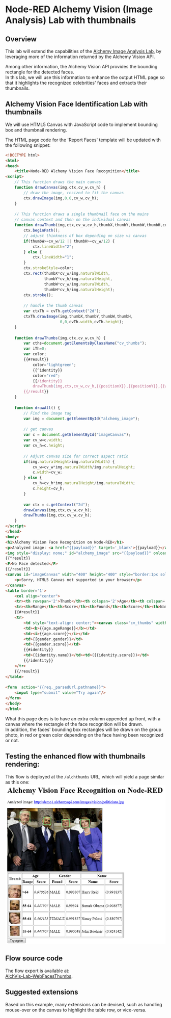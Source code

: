 #  Node-RED Alchemy Vision (Image Analysis) Lab with thumbnails
## Overview
This lab will extend the capabilities of the [Alchemy Image Analysis Lab](../../watson_services_labs/alchemy_api_image_analysis/lab_alchemy_api_image_analysis.md), by leveraging more of the information returned by the Alchemy Vision API.

Among other information, the Alchemy Vision API provides the bounding rectangle for the detected faces.  
In this lab, we will use this information to enhance the output HTML page so that it highlights the recognized celebrities' faces and extracts their thumbnails.

## Alchemy Vision Face Identification Lab with thumbnails
We will use HTML5 Canvas with JavaScript code to implement bounding box and thumbnail rendering.

The HTML page code for the 'Report Faces' template will be updated with the following snippet:  
```HTML
<!DOCTYPE html>
<html>
<head>
    <title>Node-RED Alchemy Vision Face Recognition</title>
<script>
    // This function draws the main canvas
    function drawCanvas(img,ctx,cv_w,cv_h) {    
        // draw the image, resized to fit the canvas
        ctx.drawImage(img,0,0,cv_w,cv_h);
    }

    // This function draws a single thumbnail face on the mains
    // canvas context and then on the individual canvas
    function drawThumb(img,ctx,cv_w,cv_h,thumbX,thumbY,thumbW,thumbH,color,cvTh) {
        ctx.beginPath();
        // adjust thinkness of box depending on size vs canvas
        if(thumbW>=cv_w/12 || thumbH>=cv_w/12) {
            ctx.lineWidth="2";
        } else {
            ctx.lineWidth="1";
        }
        ctx.strokeStyle=color;
        ctx.rect(thumbX*cv_w/img.naturalWidth,
                 thumbY*cv_h/img.naturalHeight,
                 thumbW*cv_w/img.naturalWidth,
                 thumbH*cv_h/img.naturalHeight);
        ctx.stroke();
        
        // handle the thumb canvas
        var ctxTh = cvTh.getContext("2d");
        ctxTh.drawImage(img,thumbX,thumbY,thumbW,thumbH,
                        0,0,cvTh.width,cvTh.height);
    }

    function drawThumbs(img,ctx,cv_w,cv_h) {
        var cths=document.getElementsByClassName("cv_thumbs");
        var iTh=0;
        var color;
        {{#result}}
            color="lightgreen";
            {{^identity}}
            color="red";
            {{/identity}}
            drawThumb(img,ctx,cv_w,cv_h,{{positionX}},{{positionY}},{{width}},{{height}},color,cths[iTh++]);
        {{/result}}        
    }
    
    function drawAll() {
        // Find the image tag
        var img = document.getElementById("alchemy_image");
    
        // get canvas
        var c = document.getElementById("imageCanvas");
        var cv_w=c.width;
        var cv_h=c.height;

        // Adjust canvas size for correct aspect ratio
        if(img.naturalHeight>img.naturalWidth) {
            cv_w=cv_w*img.naturalWidth/img.naturalHeight;
            c.width=cv_w;
        } else {
            cv_h=cv_h*img.naturalHeight/img.naturalWidth;
            c.height=cv_h;
        }
        
        var ctx = c.getContext("2d");
        drawCanvas(img,ctx,cv_w,cv_h);
        drawThumbs(img,ctx,cv_w,cv_h);
    }
</script>
</head>
<body>
<h1>Alchemy Vision Face Recognition on Node-RED</h1>
<p>Analyzed image: <a href="{{payload}}" target='_blank'>{{payload}}</a><br/>
<img style="display: none;" id="alchemy_image" src="{{payload}}" onload="drawAll()"/></p>
{{^result}}
<P>No Face detected</P>
{{/result}}
<canvas id="imageCanvas" width="400" height="400" style="border:1px solid #000000;">
    <p>Sorry, HTML5 Canvas not supported in your browser</p>
</canvas>
<table border='1'>
    <col align="center">
    <tr><th rowspan='2'>Thumb</th><th colspan='2'>Age</th><th colspan='2'>Gender</th><th colspan='2'>Name</th></tr>
    <tr><th>Range</th><th>Score</th><th>Found</th><th>Score</th><th>Name</th><th>Score</th></tr>
    {{#result}}
    <tr>
        <td style="text-align: center;"><canvas class="cv_thumbs" width='{{width}}' height='{{height}}'></canvas></td>
        <td><b>{{age.ageRange}}</b></td>
        <td><i>{{age.score}}</i></td>
        <td>{{gender.gender}}</td>
        <td>{{gender.score}}</td>
        {{#identity}}
        <td>{{identity.name}}</td><td>({{identity.score}})</td>
        {{/identity}}
    </tr>
    {{/result}}
</table>

<form  action="{{req._parsedUrl.pathname}}">
    <input type="submit" value="Try again"/>
</form>
</body>
</html>
```  
What this page does is to have an extra column appended up front, with a canvas where the rectangle of the face recognition will be drawn.  
In addition, the faces' bounding box rectangles will be drawn on the group photo, in red or green color depending on the face having been recognized or not.

## Testing the enhanced flow with thumbnails rendering:
This flow is deployed at the `/alchthumbs` URL, which will yield a page similar as this one:  
![Lab Screenshot](images/AlchVis_Lab_WebFacesThumbs.png)

## Flow source code
The flow export is available at:  
[AlchVis-Lab-WebFacesThumbs](AlchVis_Lab_WebFacesThumbs.json).

## Suggested extensions
Based on this example, many extensions can be devised, such as handling mouse-over on the canvas to highlight the table row, or vice-versa.
